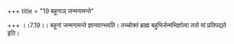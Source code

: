 +++
title = "19 बहूनाञ् जन्मनामन्ते"

+++
।।7.19।। बहूनां जन्मनामन्ते ज्ञानवान्भवति। तच्चोक्तं ब्राह्म
बहुभिर्जन्मभिर्ज्ञात्वा ततो मां प्रतिपद्यते इति।

